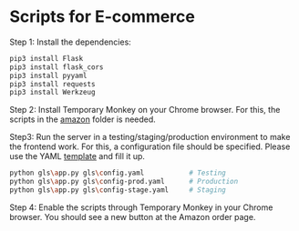 # Scripts for E-commerce

Step 1: Install the dependencies:
``` bash
pip3 install Flask
pip3 install flask_cors
pip3 install pyyaml
pip3 install requests
pip3 install Werkzeug
```

Step 2: Install Temporary Monkey on your Chrome browser. For this, the scripts in the [amazon](./amazon) folder is needed.

Step3: Run the server in a testing/staging/production environment to make the frontend work. For this, a configuration file should be specified. Please use the YAML [template](gls/config-example.yaml) and fill it up.
``` bash
python gls\app.py gls\config.yaml           # Testing
python gls\app.py gls\config-prod.yaml      # Production
python gls\app.py gls\config-stage.yaml     # Staging 
```

Step 4: Enable the scripts through Temporary Monkey in your Chrome browser. You should see a new button at the Amazon order page.
